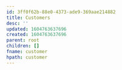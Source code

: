 ```yaml
---
id: 3ff0f62b-88e0-4373-ade9-369aae214882
title: Customers
desc: ''
updated: 1604763637696
created: 1604763637696
parent: root
children: []
fname: customer
hpath: customer
---
```



